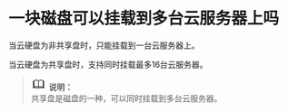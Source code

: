 # 一块磁盘可以挂载到多台云服务器上吗<a name="dss_faq_006"></a>

当云硬盘为非共享盘时，只能挂载到一台云服务器上。

当云硬盘为共享盘时，支持同时挂载最多16台云服务器。

>![](public_sys-resources/icon-note.gif) **说明：**   
>共享盘是磁盘的一种，可以同时挂载到多台云服务器。  

